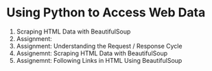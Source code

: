 # Using Python to Access Web Data

1. Scraping HTML Data with BeautifulSoup
2. Assignment: 
3. Assignment: Understanding the Request / Response Cycle
4. Assignemnt: Scraping HTML Data with BeautifulSoup
5. Assignemnt: Following Links in HTML Using BeautifulSoup

